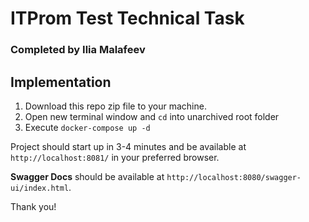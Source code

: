 # ITProm Test Technical Task
### Completed by Ilia Malafeev

## Implementation

1. Download this repo zip file to your machine.
2. Open new terminal window and `cd` into unarchived root folder
3. Execute `docker-compose up -d`

Project should start up in 3-4 minutes and be available 
at `http://localhost:8081/` in your preferred browser.

**Swagger Docs** should be available at `http://localhost:8080/swagger-ui/index.html`.

Thank you!